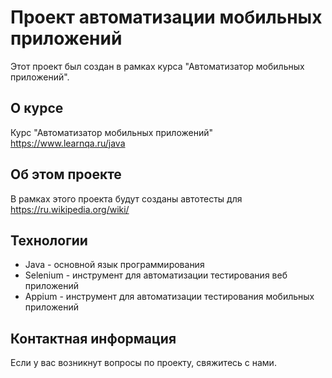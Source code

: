 # Проект автоматизации мобильных приложений

Этот проект был создан в рамках курса "Автоматизатор мобильных приложений".

## О курсе

Курс "Автоматизатор мобильных приложений"
https://www.learnqa.ru/java

## Об этом проекте

В рамках этого проекта будут созданы автотесты для https://ru.wikipedia.org/wiki/

## Технологии

* Java - основной язык программирования
* Selenium - инструмент для автоматизации тестирования веб приложений
* Appium - инструмент для автоматизации тестирования мобильных приложений

## Контактная информация

Если у вас возникнут вопросы по проекту, свяжитесь с нами.